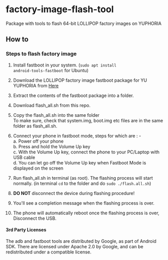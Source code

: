 # factory-image-flash-tool
Package with tools to flash 64-bit LOLLIPOP factory images on YUPHORIA

## How to
### Steps to flash factory image
 1. Install fastboot in your system. 
      (<code>sudo apt install android-tools-fastboot</code> for Ubuntu)
      
 2. Download the LOLLIPOP factory image fastboot package for YU YUPHORIA from [Here](https://cyngn.com/support/)

 3. Extract the contents of the fastboot package into a folder.

 4. Download flash_all.sh from this repo.

 5. Copy the flash_all.sh into the same folder    
    To make sure, check that system.img, boot.img etc files are in the same
    folder as flash_all.sh.

 6. Connect your phone in fastboot mode, steps for which are : -   
  a. Power off your phone    
  b. Press and hold the Volume Up key    
  c. With the Volume Up key, connect the phone to your PC/Laptop with USB cable   
  d. You can let go off the Volume Up key when Fastboot Mode is displayed on the screen    

 7. Run flash_all.sh in terminal (as root). The flashing process will start normally.
      (in terminal <code>cd</code> to the folder and do <code>sudo ./flash.all.sh</code>)

 8. <b>DO NOT</b> disconnect the device during flashing procedure!

 9. You'll see a completion message when the flashing process is over.

 10. The phone will automatically reboot once the flashing process is over, Disconnect the USB.

#### 3rd Party Licenses

The adb and fastboot tools are distributed by Google, as part of Android SDK. 
There are licensed under Apache 2.0 by Google, and can be redistributed under 
a compatible license. 
